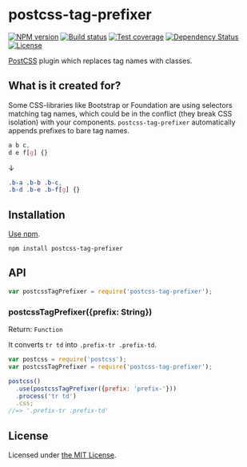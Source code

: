 # postcss-tag-prefixer

[![NPM version][npm-image]][npm-url]
[![Build status][travis-image]][travis-url]
[![Test coverage][coveralls-image]][coveralls-url]
[![Dependency Status][david-image]][david-url]
[![License][license-image]][license-url]

[PostCSS](https://github.com/postcss/postcss) plugin which replaces tag names with classes.

## What is it created for?

Some CSS-libraries like Bootstrap or Foundation are using selectors matching
tag names, which could be in the conflict (they break CSS isolation) with your components.
`postcss-tag-prefixer` automatically appends prefixes to bare tag names.

```css
a b c,
d e f[g] {}
```

↓

```css
.b-a .b-b .b-c,
.b-d .b-e .b-f[g] {}
```

## Installation

[Use npm](https://www.npmjs.org/doc/cli/npm-install.html).

```
npm install postcss-tag-prefixer
```

## API

```javascript
var postcssTagPrefixer = require('postcss-tag-prefixer');
```

### postcssTagPrefixer({prefix: String})

Return: `Function`

It converts `tr td` into `.prefix-tr .prefix-td`.

```js
var postcss = require('postcss');
var postcssTagPrefixer = require('postcss-tag-prefixer');

postcss()
  .use(postcssTagPrefixer({prefix: 'prefix-'}))
  .process('tr td')
  .css;
//=> '.prefix-tr .prefix-td'
```

## License

Licensed under [the MIT License](./LICENSE).

[npm-image]: https://img.shields.io/npm/v/postcss-tag-prefixer.svg?style=flat-square
[npm-url]: https://npmjs.org/package/postcss-tag-prefixer
[github-tag]: http://img.shields.io/github/tag/ProductiveMobile/postcss-tag-prefixer.svg?style=flat-square
[github-url]: https://github.com/ProductiveMobile/postcss-tag-prefixer/tags
[travis-image]: https://img.shields.io/travis/ProductiveMobile/postcss-tag-prefixer.svg?style=flat-square
[travis-url]: https://travis-ci.org/ProductiveMobile/postcss-tag-prefixer
[coveralls-image]: https://img.shields.io/coveralls/ProductiveMobile/postcss-tag-prefixer.svg?style=flat-square
[coveralls-url]: https://coveralls.io/r/ProductiveMobile/postcss-tag-prefixer
[david-image]: http://img.shields.io/david/ProductiveMobile/postcss-tag-prefixer.svg?style=flat-square
[david-url]: https://david-dm.org/ProductiveMobile/postcss-tag-prefixer
[license-image]: http://img.shields.io/npm/l/postcss-tag-prefixer.svg?style=flat-square
[license-url]: LICENSE
